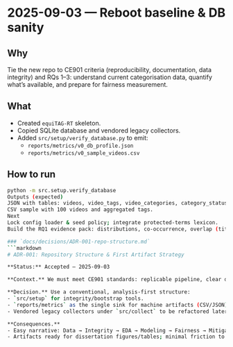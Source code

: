 # 2025-09-03 — Reboot baseline & DB sanity

## Why

Tie the new repo to CE901 criteria (reproducibility, documentation, data integrity) and RQs 1–3: understand current categorisation data, quantify what’s available, and prepare for fairness measurement.

## What

- Created `equiTAG-RT` skeleton.
- Copied SQLite database and vendored legacy collectors.
- Added `src/setup/verify_database.py` to emit:
  - `reports/metrics/v0_db_profile.json`
  - `reports/metrics/v0_sample_videos.csv`

## How to run

````bash
python -m src.setup.verify_database
Outputs (expected)
JSON with tables: videos, video_tags, video_categories, category_status, collection_state, audit_terms (+ counts, indices, FKs).
CSV sample with 100 videos and aggregated tags.
Next
Lock config loader & seed policy; integrate protected-terms lexicon.
Build the RQ1 evidence pack: distributions, co-occurrence, overlap (titles vs tags), subgroup parity views.

### `docs/decisions/ADR-001-repo-structure.md`
```markdown
# ADR-001: Repository Structure & First Artifact Strategy

**Status:** Accepted — 2025-09-03

**Context.** We must meet CE901 standards: replicable pipeline, clear docs, fair ML evaluation. Baseline proof of data integrity is required before modeling.

**Decision.** Use a conventional, analysis-first structure:
- `src/setup` for integrity/bootstrap tools.
- `reports/metrics` as the single sink for machine artifacts (CSV/JSON).
- Vendored legacy collectors under `src/collect` to be refactored later.

**Consequences.**
- Easy narrative: Data → Integrity → EDA → Modeling → Fairness → Mitigation.
- Artifacts ready for dissertation figures/tables; minimal friction to proceed.
````

